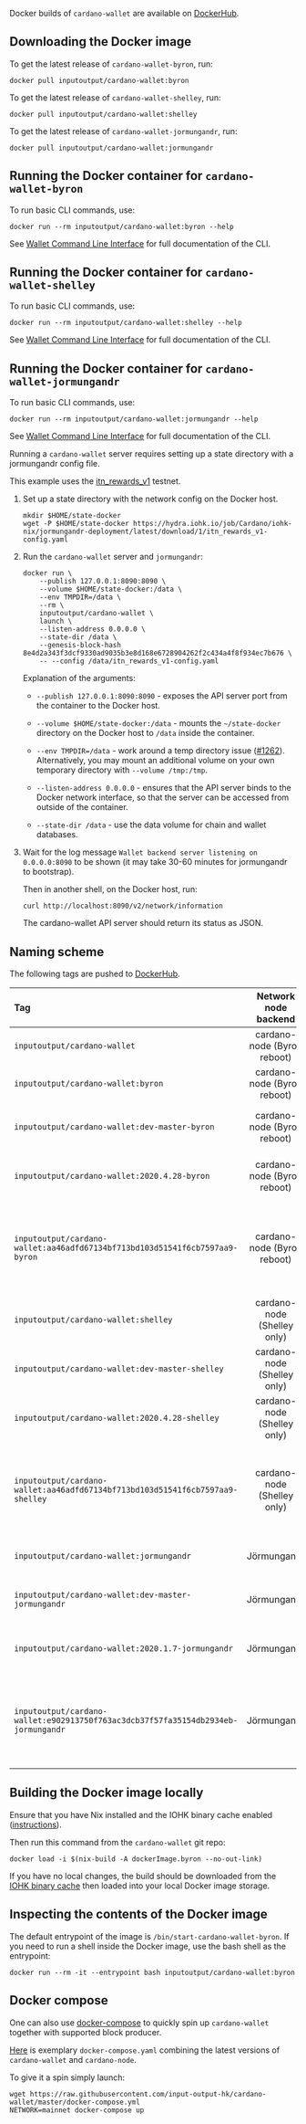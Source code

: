 Docker builds of `cardano-wallet` are available on [DockerHub][].

[DockerHub]: https://hub.docker.com/repository/docker/inputoutput/cardano-wallet

## Downloading the Docker image

To get the latest release of `cardano-wallet-byron`, run:

    docker pull inputoutput/cardano-wallet:byron

To get the latest release of `cardano-wallet-shelley`, run:

    docker pull inputoutput/cardano-wallet:shelley

To get the latest release of `cardano-wallet-jormungandr`, run:

    docker pull inputoutput/cardano-wallet:jormungandr

## Running the Docker container for `cardano-wallet-byron`

To run basic CLI commands, use:

```
docker run --rm inputoutput/cardano-wallet:byron --help
```

See [Wallet Command Line Interface](./Wallet-command-line-interface)
for full documentation of the CLI.


## Running the Docker container for `cardano-wallet-shelley`

To run basic CLI commands, use:

```
docker run --rm inputoutput/cardano-wallet:shelley --help
```

See [Wallet Command Line Interface](./Wallet-command-line-interface)
for full documentation of the CLI.


## Running the Docker container for `cardano-wallet-jormungandr`

To run basic CLI commands, use:

```
docker run --rm inputoutput/cardano-wallet:jormungandr --help
```

See [Wallet Command Line Interface](./Wallet-command-line-interface)
for full documentation of the CLI.

Running a `cardano-wallet` server requires setting up a state
directory with a jormungandr config file.


This example uses the [itn_rewards_v1](https://hydra.iohk.io/job/Cardano/iohk-nix/jormungandr-deployment/latest/download/1/index.html) testnet.

1. Set up a state directory with the network config on the Docker host.

   ```
   mkdir $HOME/state-docker
   wget -P $HOME/state-docker https://hydra.iohk.io/job/Cardano/iohk-nix/jormungandr-deployment/latest/download/1/itn_rewards_v1-config.yaml
   ```

2. Run the `cardano-wallet` server and `jormungandr`:

   ```
   docker run \
       --publish 127.0.0.1:8090:8090 \
       --volume $HOME/state-docker:/data \
       --env TMPDIR=/data \
       --rm \
       inputoutput/cardano-wallet \
       launch \
       --listen-address 0.0.0.0 \
       --state-dir /data \
       --genesis-block-hash 8e4d2a343f3dcf9330ad9035b3e8d168e6728904262f2c434a4f8f934ec7b676 \
       -- --config /data/itn_rewards_v1-config.yaml
   ```

   Explanation of the arguments:
   
   * `--publish 127.0.0.1:8090:8090` - exposes the API server port from the
     container to the Docker host.
     
   * `--volume $HOME/state-docker:/data` - mounts the
     `~/state-docker` directory on the Docker host to `/data` inside
     the container.
     
   * `--env TMPDIR=/data` - work around a temp directory issue
     ([#1262](https://github.com/input-output-hk/cardano-wallet/pull/1262)). 
     Alternatively, you may mount an additional volume on your own temporary
     directory with `--volume /tmp:/tmp`.
   
   * `--listen-address 0.0.0.0` - ensures that the API server binds to
     the Docker network interface, so that the server can be accessed
     from outside of the container.
     
   * `--state-dir /data` - use the data volume for chain and wallet databases.
   
   
3. Wait for the log message `Wallet backend server listening on
   0.0.0.0:8090` to be shown (it may take 30-60 minutes for
   jormungandr to bootstrap).

   Then in another shell, on the Docker host, run:

   ```
   curl http://localhost:8090/v2/network/information
   ```

   The cardano-wallet API server should return its status as JSON.
   

## Naming scheme

The following tags are pushed to [DockerHub][].

| Tag                                                 | Network node backend        | Version          |
|:----------------------------------------------------|:---------------------------:|:-----------------|
| `inputoutput/cardano-wallet`                        | cardano-node (Byron reboot) | same as _byron_ |
| `inputoutput/cardano-wallet:byron`                  | cardano-node (Byron reboot) | Latest [GitHub release](https://github.com/input-output-hk/cardano-wallet/releases) |
| `inputoutput/cardano-wallet:dev-master-byron`       | cardano-node (Byron reboot) | Latest revision of [master branch](https://github.com/input-output-hk/cardano-wallet/commits/master) |
| `inputoutput/cardano-wallet:2020.4.28-byron`        | cardano-node (Byron reboot) | [v2020-04-28](https://github.com/input-output-hk/cardano-wallet/releases/tag/v2020-04-28) (for example) |
| `inputoutput/cardano-wallet:aa46adfd67134bf713bd103d51541f6cb7597aa9-byron` | cardano-node (Byron reboot) | A certain revision of the master branch (aa46adf for example). |
| `inputoutput/cardano-wallet:shelley`                  | cardano-node (Shelley only) | Latest [GitHub release](https://github.com/input-output-hk/cardano-wallet/releases) |
| `inputoutput/cardano-wallet:dev-master-shelley`       | cardano-node (Shelley only) | Latest revision of [master branch](https://github.com/input-output-hk/cardano-wallet/commits/master) |
| `inputoutput/cardano-wallet:2020.4.28-shelley`        | cardano-node (Shelley only) | [v2020-04-28](https://github.com/input-output-hk/cardano-wallet/releases/tag/v2020-04-28) (for example) |
| `inputoutput/cardano-wallet:aa46adfd67134bf713bd103d51541f6cb7597aa9-shelley` | cardano-node (Shelley only) | A certain revision of the master branch (aa46adf for example). |
| `inputoutput/cardano-wallet:jormungandr`            | Jörmungandr                 | Latest [GitHub release](https://github.com/input-output-hk/cardano-wallet/releases) |
| `inputoutput/cardano-wallet:dev-master-jormungandr` | Jörmungandr                 | Latest revision of [master branch](https://github.com/input-output-hk/cardano-wallet/commits/master) |
| `inputoutput/cardano-wallet:2020.1.7-jormungandr`   | Jörmungandr                 | [v2020-01-07](https://github.com/input-output-hk/cardano-wallet/releases/tag/v2020-01-07) (for example) |
| `inputoutput/cardano-wallet:e902913750f763ac3dcb37f57fa35154db2934eb-jormungandr` | Jörmungandr        | A certain revision of the master branch (e902913 for example). |

## Building the Docker image locally

Ensure that you have Nix installed and the IOHK binary cache enabled
([instructions](https://github.com/input-output-hk/iohk-nix/blob/master/docs/nix.md)).

Then run this command from the `cardano-wallet` git repo:

```
docker load -i $(nix-build -A dockerImage.byron --no-out-link)
```

If you have no local changes, the build should be downloaded from
the [IOHK binary cache](https://hydra.iohk.io/job/Cardano/cardano-wallet/native.dockerImage.byron.x86_64-linux)
then loaded into your local Docker image storage.

## Inspecting the contents of the Docker image

The default entrypoint of the image is
`/bin/start-cardano-wallet-byron`. If you need to run a shell
inside the Docker image, use the bash shell as the entrypoint:

```
docker run --rm -it --entrypoint bash inputoutput/cardano-wallet:byron
```

## Docker compose

One can also use [docker-compose](https://docs.docker.com/compose/) to quickly spin up `cardano-wallet` together with supported block producer.

[Here](https://github.com/input-output-hk/cardano-wallet/blob/master/docker-compose.yml) is exemplary `docker-compose.yaml` combining the latest versions of `cardano-wallet` and `cardano-node`.

To give it a spin simply launch:

```
wget https://raw.githubusercontent.com/input-output-hk/cardano-wallet/master/docker-compose.yml
NETWORK=mainnet docker-compose up
```
